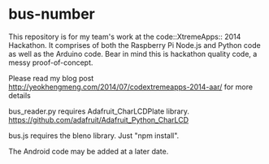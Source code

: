 bus-number
==========

This repository is for my team's work at the code::XtremeApps:: 2014 Hackathon.  It comprises of both the Raspberry Pi Node.js and Python code as well as the Arduino code. Bear in mind this is hackathon quality code, a messy proof-of-concept.

Please read my blog post http://yeokhengmeng.com/2014/07/codextremeapps-2014-aar/ for more details

bus_reader.py requires Adafruit_CharLCDPlate library. https://github.com/adafruit/Adafruit_Python_CharLCD    

bus.js requires the bleno library. Just "npm install".

The Android code may be added at a later date.
